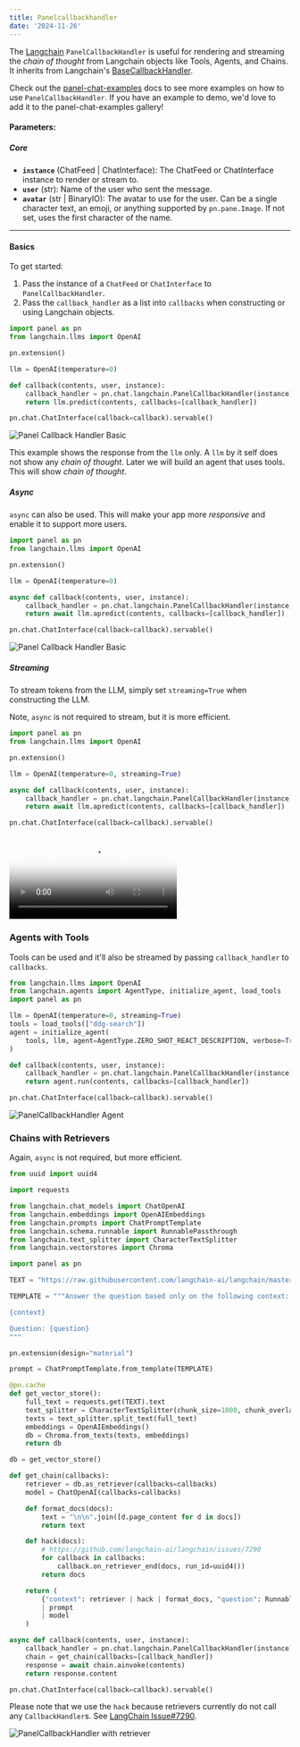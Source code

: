 ```yaml
---
title: Panelcallbackhandler
date: '2024-11-26'
---
```

The [Langchain](https://python.langchain.com/docs/get_started/introduction) `PanelCallbackHandler` is useful for rendering and streaming the *chain of thought* from Langchain objects like Tools, Agents, and Chains. It inherits from Langchain's [BaseCallbackHandler](https://python.langchain.com/docs/modules/callbacks/).

Check out the [panel-chat-examples](https://holoviz-topics.github.io/panel-chat-examples/langchain/) docs to see more examples on how to use `PanelCallbackHandler`. If you have an example to demo, we'd love to add it to the panel-chat-examples gallery!

#### Parameters:

##### Core

* **`instance`** (ChatFeed | ChatInterface): The ChatFeed or ChatInterface instance to render or stream to.
* **`user`** (str): Name of the user who sent the message.
* **`avatar`** (str | BinaryIO): The avatar to use for the user. Can be a single character text, an emoji, or anything supported by `pn.pane.Image`. If not set, uses the first character of the name.

___

#### Basics

To get started:

1. Pass the instance of a `ChatFeed` or `ChatInterface` to `PanelCallbackHandler`.
2. Pass the `callback_handler` as a list into `callbacks` when constructing or using Langchain objects.

```python
import panel as pn
from langchain.llms import OpenAI

pn.extension()

llm = OpenAI(temperature=0)

def callback(contents, user, instance):
    callback_handler = pn.chat.langchain.PanelCallbackHandler(instance)    
    return llm.predict(contents, callbacks=[callback_handler])

pn.chat.ChatInterface(callback=callback).servable()
```

<img alt="Panel Callback Handler Basic" src="../../assets/panel_callback_handler_basic.png"></img>

This example shows the response from the `llm` only. A `llm` by it self does not show any *chain of thought*. Later we will build an agent that uses tools. This will show *chain of thought*.

##### Async

`async` can also be used. This will make your app more *responsive* and enable it to support more users.

```python
import panel as pn
from langchain.llms import OpenAI

pn.extension()

llm = OpenAI(temperature=0)

async def callback(contents, user, instance):
    callback_handler = pn.chat.langchain.PanelCallbackHandler(instance)
    return await llm.apredict(contents, callbacks=[callback_handler])

pn.chat.ChatInterface(callback=callback).servable()
```

<img alt="Panel Callback Handler Basic" src="../../assets/panel_callback_handler_basic.png"></img>

##### Streaming

To stream tokens from the LLM, simply set `streaming=True` when constructing the LLM.

Note, `async` is not required to stream, but it is more efficient.

```python
import panel as pn
from langchain.llms import OpenAI

pn.extension()

llm = OpenAI(temperature=0, streaming=True)

async def callback(contents, user, instance):
    callback_handler = pn.chat.langchain.PanelCallbackHandler(instance)
    return await llm.apredict(contents, callbacks=[callback_handler])

pn.chat.ChatInterface(callback=callback).servable()
```

<video controls="" poster="../../assets/panel_callback_handler_basic.png">
    <source src="https://assets.holoviews.org/panel/videos/reference/chat/PanelCallbackHandler.mp4" type="video/mp4" style="max-height: 400px; max-width: 100%;">
    Your browser does not support the video tag.
</video>

### Agents with Tools

Tools can be used and it'll also be streamed by passing `callback_handler` to `callbacks`.

```python
from langchain.llms import OpenAI
from langchain.agents import AgentType, initialize_agent, load_tools
import panel as pn

llm = OpenAI(temperature=0, streaming=True)
tools = load_tools(["ddg-search"])
agent = initialize_agent(
    tools, llm, agent=AgentType.ZERO_SHOT_REACT_DESCRIPTION, verbose=True, 
)

def callback(contents, user, instance):
    callback_handler = pn.chat.langchain.PanelCallbackHandler(instance)
    return agent.run(contents, callbacks=[callback_handler])

pn.chat.ChatInterface(callback=callback).servable()
```

<img alt="PanelCallbackHandler Agent" src="../../assets/panel_callback_handler_agent.png"><img>

### Chains with Retrievers

Again, `async` is not required, but more efficient.

```python
from uuid import uuid4

import requests

from langchain.chat_models import ChatOpenAI
from langchain.embeddings import OpenAIEmbeddings
from langchain.prompts import ChatPromptTemplate
from langchain.schema.runnable import RunnablePassthrough
from langchain.text_splitter import CharacterTextSplitter
from langchain.vectorstores import Chroma

import panel as pn

TEXT = "https://raw.githubusercontent.com/langchain-ai/langchain/master/docs/docs/modules/state_of_the_union.txt"

TEMPLATE = """Answer the question based only on the following context:

{context}

Question: {question}
"""

pn.extension(design="material")

prompt = ChatPromptTemplate.from_template(TEMPLATE)

@pn.cache
def get_vector_store():
    full_text = requests.get(TEXT).text
    text_splitter = CharacterTextSplitter(chunk_size=1000, chunk_overlap=100)
    texts = text_splitter.split_text(full_text)
    embeddings = OpenAIEmbeddings()
    db = Chroma.from_texts(texts, embeddings)
    return db

db = get_vector_store()

def get_chain(callbacks):
    retriever = db.as_retriever(callbacks=callbacks)
    model = ChatOpenAI(callbacks=callbacks)

    def format_docs(docs):
        text = "\n\n".join([d.page_content for d in docs])
        return text

    def hack(docs):
        # https://github.com/langchain-ai/langchain/issues/7290
        for callback in callbacks:
            callback.on_retriever_end(docs, run_id=uuid4())
        return docs

    return (
        {"context": retriever | hack | format_docs, "question": RunnablePassthrough()}
        | prompt
        | model
    )

async def callback(contents, user, instance):
    callback_handler = pn.chat.langchain.PanelCallbackHandler(instance)
    chain = get_chain(callbacks=[callback_handler])
    response = await chain.ainvoke(contents)
    return response.content

pn.chat.ChatInterface(callback=callback).servable()
```

Please note that we use the `hack` because retrievers currently do not call any `CallbackHandler`s.
See [LangChain Issue#7290](https://github.com/langchain-ai/langchain/issues/7290).

<img alt="PanelCallbackHandler with retriever" src="../../assets/panel_callback_handler_retriever.png"></img>
